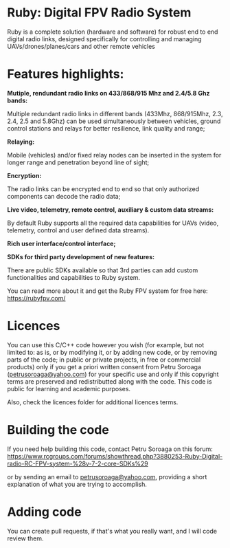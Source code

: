 # Ruby: Digital FPV Radio System
Ruby is a complete solution (hardware and software) for robust end to end digital radio links, designed specifically for controlling and managing UAVs/drones/planes/cars and other remote vehicles

# Features highlights:

<B>Mutiple, rendundant radio links on 433/868/915 Mhz and 2.4/5.8 Ghz bands:</B>

Multiple redundant radio links in different bands (433Mhz, 868/915Mhz, 2.3, 2.4, 2.5 and 5.8Ghz) can be used simultaneously between vehicles, ground control stations and relays for better resilience, link quality and range;

<B>Relaying:</B>

Mobile (vehicles) and/or fixed relay nodes can be inserted in the system for longer range and penetration beyond line of sight;

<B>Encryption:</B>

The radio links can be encrypted end to end so that only authorized components can decode the radio data;

<B>Live video, telemetry, remote control, auxiliary & custom data streams:</B>

By default Ruby supports all the required data capabilities for UAVs (video, telemetry, control and user defined data streams).

<B>Rich user interface/control interface;</B>

<B>SDKs for third party development of new features:</B>

There are public SDKs available so that 3rd parties can add custom functionalities and capabilities to Ruby system.


You can read more about it and get the Ruby FPV system for free here: https://rubyfpv.com/

# Licences

You can use this C/C++ code however you wish (for example, but not limited to: as is, or by modifying it, or by adding new code, or by removing parts of the code; in public or private projects, in free or commercial products) only if you get a priori written consent from Petru Soroaga (petrusoroaga@yahoo.com) for your specific use and only if this copyright terms are preserved and redistributted along with the code.
This code is public for learning and academic purposes.

Also, check the licences folder for additional licences terms.

# Building the code

If you need help building this code, contact Petru Soroaga on this forum:
https://www.rcgroups.com/forums/showthread.php?3880253-Ruby-Digital-radio-RC-FPV-system-%28v-7-2-core-SDKs%29

or by sending an email to petrusoroaga@yahoo.com, providing a short explanation of what you are trying to accomplish.

# Adding code

You can create pull requests, if that's what you really want, and I will code review them.
